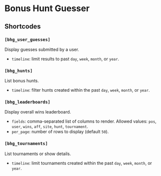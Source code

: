 # Bonus Hunt Guesser

## Shortcodes

### `[bhg_user_guesses]`
Display guesses submitted by a user.

- `timeline`: limit results to past `day`, `week`, `month`, or `year`.

### `[bhg_hunts]`
List bonus hunts.

- `timeline`: filter hunts created within the past `day`, `week`, `month`, or `year`.

### `[bhg_leaderboards]`
Display overall wins leaderboard.

- `fields`: comma-separated list of columns to render. Allowed values: `pos`, `user`, `wins`, `aff`, `site`, `hunt`, `tournament`.
- `per_page`: number of rows to display (default `50`).

### `[bhg_tournaments]`
List tournaments or show details.

- `timeline`: limit tournaments created within the past `day`, `week`, `month`, or `year`.

